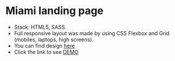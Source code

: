# Miami landing page
- Stack: HTML5, SASS.
- Full responsive layout was made by using CSS Flexbox and Grid (mobiles, laptops, high screens).
- You can find design [here](https://www.figma.com/file/nHz8bflIwJaWP3P99vKTH5/miami_home_new?node-id=16033%3A3)
- Click the link to see [DEMO](https://igor-stasiv.github.io/layout_miami/)
